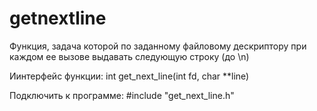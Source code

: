 # getnextline

Функция, задача которой по заданному файловому дескриптору при каждом ее вызове выдавать следующую строку (до \n)

Иинтерфейс функции: int get_next_line(int fd, char \**line)

Подключить к программе: #include "get_next_line.h"
